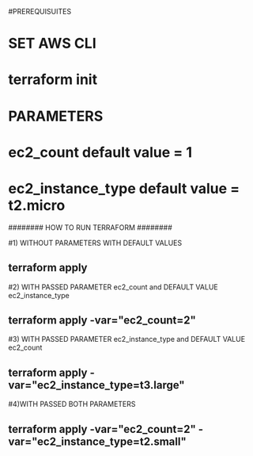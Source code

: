 #PREREQUISUITES
# SET AWS CLI
# terraform init


# PARAMETERS
# ec2_count default value         = 1
# ec2_instance_type default value = t2.micro

########  HOW TO RUN TERRAFORM ########

#1) WITHOUT PARAMETERS WITH DEFAULT VALUES
## terraform apply

#2) WITH PASSED PARAMETER ec2_count and DEFAULT VALUE ec2_instance_type 
## terraform apply -var="ec2_count=2"

#3) WITH PASSED PARAMETER ec2_instance_type and DEFAULT VALUE ec2_count
## terraform apply -var="ec2_instance_type=t3.large"

#4)WITH PASSED BOTH PARAMETERS
## terraform apply -var="ec2_count=2" -var="ec2_instance_type=t2.small"
 
